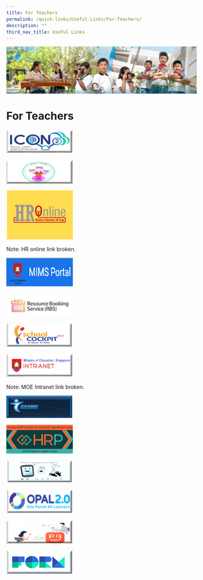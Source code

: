 ```yaml
---
title: For Teachers
permalink: /quick-links/Useful-Links/For-Teachers/
description: ""
third_nav_title: Useful Links
---
```

![](/images/AboutUs.jpg)

For Teachers
============


<p><a href="https://admin.google.com/ac/accountchooser?continue=https://workspace.google.com/dashboard"><img style="width:35%" src="/images/Icon.png"></a></p>

<p><a href="https://academyofsingaporeteachers.moe.edu.sg/professional-excellence/the-singapore-teaching-practice"><img style="width:35%" src="/images/STP.png"></a></p>

<p><a href="https://intranet.moe.gov.sg/hronline/Pages/Home.aspx"><img style="width:35%" src="/images/HR%20online.jpg"></a></p>

Note: HR online link broken.

<p><a href="https://idp.mims.moe.gov.sg/nidp/saml2/sso"><img style="width:35%" src="/images/MIMS.png"></a></p>

<p><a href="https://rbs.avero-tech.com"><img style="width:35%" src="/images/RBS.jpeg"></a></p>

<p><a href="https://schoolcockpit.moe.gov.sg"><img style="width:35%" src="/images/SCP.png"></a></p>

<p><a href="https://intranet.moe.gov.sg/Pages/Home.aspx"><img style="width:35%" src="/images/Intranet.png"></a></p>

Note: MOE Intranet link broken.

<p><a href="https://iexams.seab.gov.sg"><img style="width:35%" src="/images/IEXAMS.png"></a></p>

<p><a href="https://www.hrp.gov.sg/hrp/#/"><img style="width:35%" src="/images/HRP.png"></a></p>

<p><a href="https://scmobile.moe.edu.sg/login"><img style="width:35%" src="/images/scmobile.png"></a></p>

<p><a href="https://idm.opal2.moe.edu.sg/account/login?returnUrl=%2Fconnect%2Fauthorize%2Fcallback%3Fresponse_type%3Dcode%26client_id%3DOpal2WebApp%26state%3DMd0zAqUf9hs35ln35yp1tsQbwdtphUrx9o0Luy9ntIoqA%26redirect_uri%3Dhttps%253A%252F%252Fwww.opal2.moe.edu.sg%252Fapp%252Findex.html%26scope%3Droles%2520profile%2520cxprofile%2520openid%2520cxDomainInternalApi%26code_challenge%3D36l-H2gqUODRM3W3Iryy6VM7u7ExofJMmeS_7fmhyXY%26code_challenge_method%3DS256%26nonce%3DMd0zAqUf9hs35ln35yp1tsQbwdtphUrx9o0Luy9ntIoqA"><img style="width:35%" src="/images/opal2.png"></a></p>

<p><a href="https://pg.moe.edu.sg"><img style="width:35%" src="/images/PG.png"></a></p>

<p><a href="https://form.gov.sg"><img style="width:35%" src="/images/Form.png"></a></p>